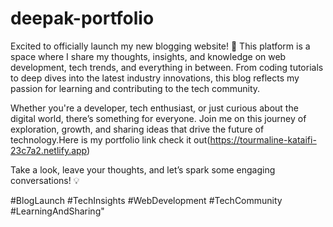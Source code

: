 # deepak-portfolio
Excited to officially launch my new blogging website! 🎉 This platform is a space where I share my thoughts, insights, and knowledge on web development, tech trends, and everything in between. From coding tutorials to deep dives into the latest industry innovations, this blog reflects my passion for learning and contributing to the tech community.

Whether you're a developer, tech enthusiast, or just curious about the digital world, there’s something for everyone. Join me on this journey of exploration, growth, and sharing ideas that drive the future of technology.Here is my portfolio link check it out(https://tourmaline-kataifi-23c7a2.netlify.app)

Take a look, leave your thoughts, and let’s spark some engaging conversations! 💡

#BlogLaunch #TechInsights #WebDevelopment #TechCommunity #LearningAndSharing"

